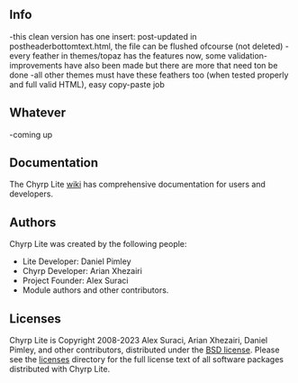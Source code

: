 ## Info
-this clean version has one insert: post-updated in postheaderbottomtext.html, the file can be flushed ofcourse (not deleted)
-every feather in themes/topaz has the features now, some validation-improvements have also been made but there are more that need ton be done
-all other themes must have these feathers too (when tested properly and full valid HTML), easy copy-paste job

## Whatever
-coming up

## Documentation

The Chyrp Lite [wiki](https://chyrplite.net/wiki/) has comprehensive documentation
for users and developers.

## Authors

Chyrp Lite was created by the following people:

* Lite Developer: Daniel Pimley
* Chyrp Developer: Arian Xhezairi
* Project Founder: Alex Suraci
* Module authors and other contributors.

## Licenses

Chyrp Lite is Copyright 2008-2023 Alex Suraci, Arian Xhezairi, Daniel Pimley, and other contributors,
distributed under the [BSD license](https://raw.githubusercontent.com/xenocrat/chyrp-lite/master/LICENSE.md).
Please see the [licenses](licenses) directory for the full license text of all software packages distributed with Chyrp Lite.

